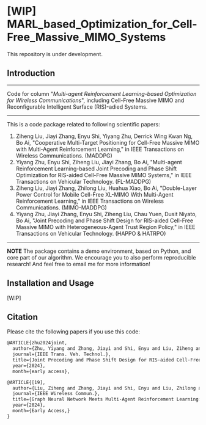 # [WIP] MARL_based_Optimization_for_Cell-Free_Massive_MIMO_Systems
This repository is under development.

## Introduction
---

Code for column "_Multi-agent Reinforcement Learning-based Optimization for Wireless Communications_", including Cell-Free Massive MIMO and Reconfigurable Intelligent Surface (RIS)-adied Systems.

---

This is a code package related to following scientific papers:

1. Ziheng Liu, Jiayi Zhang, Enyu Shi, Yiyang Zhu, Derrick Wing Kwan Ng, Bo Ai, "Cooperative Multi-Target Positioning for Cell-Free Massive MIMO with Multi-Agent Reinforcement Learning," in IEEE Transactions on Wireless Communications. (MADDPG)
2. Yiyang Zhu, Enyu Shi, Ziheng Liu, Jiayi Zhang, Bo Ai, "Multi-agent Reinforcement Learning-based Joint Precoding and Phase Shift Optimization for RIS-aided Cell-Free Massive MIMO Systems," in IEEE Transactions on Vehicular Technology. (FL-MADDPG)
3. Ziheng Liu, Jiayi Zhang, Zhilong Liu, Huahua Xiao, Bo Ai, "Double-Layer Power Control for Mobile Cell-Free XL-MIMO With Multi-Agent Reinforcement Learning," in IEEE Transactions on Wireless Communications. (MIMO-MADDPG)
4. Yiyang Zhu, Jiayi Zhang, Enyu Shi, Ziheng Liu, Chau Yuen, Dusit Niyato, Bo Ai, "Joint Precoding and Phase Shift Design for RIS-aided Cell-Free Massive MIMO with Heterogeneous-Agent Trust Region Policy," in IEEE Transactions on Vehicular Technology. (HAPPO & HATRPO)
------
**NOTE**
The package contains a demo environment, based on Python, and core part of our algorithm. We encourage you to also perform reproducible research! And feel free to email me for more information!

## Installation and Usage

[WIP]

## Citation

Please cite the following papers if you use this code:

```tex
@ARTICLE{zhu2024joint,
  author={Zhu, Yiyang and Zhang, Jiayi and Shi, Enyu and Liu, Ziheng and Yuen, Chau and Niyato, Dusit and Ai, Bo},
  journal={IEEE Trans. Veh. Technol.}, 
  title={Joint Precoding and Phase Shift Design for RIS-aided Cell-Free Massive MIMO with Heterogeneous-Agent Trust Region Policy}, 
  year={2024},
  month={early access},
```

```tex
@ARTICLE{[19],
  author={Liu, Ziheng and Zhang, Jiayi and Shi, Enyu and Liu, Zhilong and Niyato, Dusit and Ai, Bo and Xuemin Shen},
  journal={IEEE Wireless Commun.},
  title={Graph Neural Network Meets Multi-Agent Reinforcement Learning: Fundamentals, Applications, and Future Directions},
  year={2024},
  month={Early Access,}
}
```

